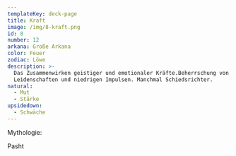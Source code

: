 ```yaml
---
templateKey: deck-page
title: Kraft
image: /img/8-kraft.png
id: 8
number: 12
arkana: Große Arkana
color: Feuer
zodiac: Löwe
description: >-
  Das Zusammenwirken geistiger und emotionaler Kräfte.Beherrschung von
  Leidenschaften und niedrigen Impulsen. Manchmal Schiedsrichter.
natural:
  - Mut
  - Stärke
upsidedown:
  - Schwäche
---
```

Mythologie:

Pasht
